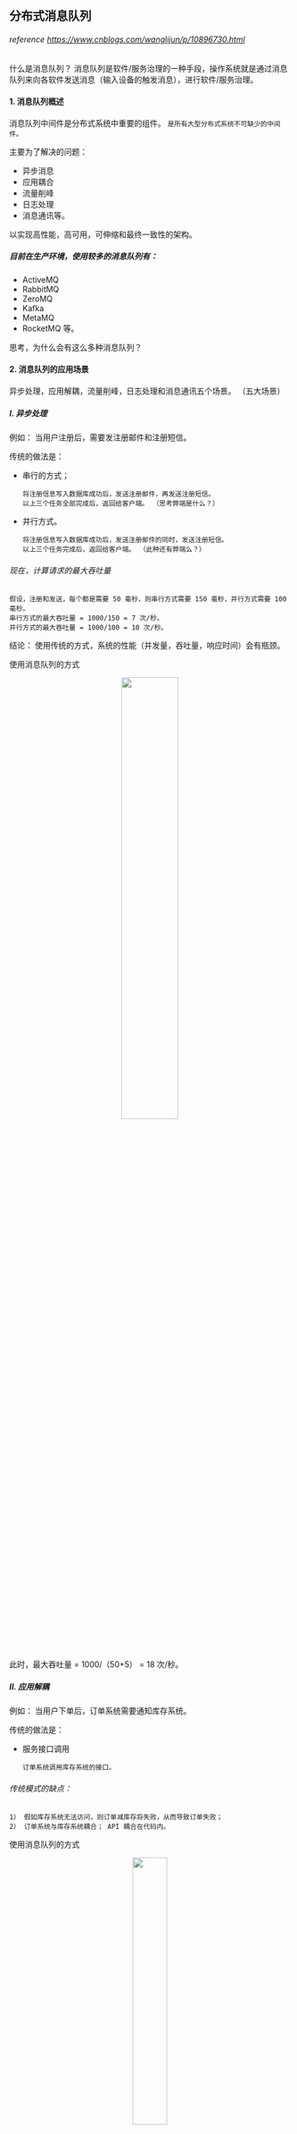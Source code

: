 ## 分布式消息队列
###### reference https://www.cnblogs.com/wanglijun/p/10896730.html

什么是消息队列？ 消息队列是软件/服务治理的一种手段，操作系统就是通过消息队列来向各软件发送消息（输入设备的触发消息），进行软件/服务治理。


#### 1. 消息队列概述
消息队列中间件是分布式系统中重要的组件。 ``是所有大型分布式系统不可缺少的中间件。``

主要为了解决的问题：
* 异步消息
* 应用耦合
* 流量削峰
* 日志处理
* 消息通讯等。

以实现高性能，高可用，可伸缩和最终一致性的架构。

##### 目前在生产环境，使用较多的消息队列有：
* ActiveMQ
* RabbitMQ
* ZeroMQ
* Kafka
* MetaMQ
* RocketMQ 等。

思考，为什么会有这么多种消息队列？


#### 2. 消息队列的应用场景
异步处理，应用解耦，流量削峰，日志处理和消息通讯五个场景。 （五大场景）

##### I. 异步处理
例如： 当用户注册后，需要发注册邮件和注册短信。

传统的做法是：
* 串行的方式；
  ```
  将注册信息写入数据库成功后，发送注册邮件，再发送注册短信。
  以上三个任务全部完成后，返回给客户端。 （思考弊端是什么？）
  ```
* 并行方式。
  ```
  将注册信息写入数据库成功后，发送注册邮件的同时，发送注册短信。
  以上三个任务完成后，返回给客户端。 （此种还有弊端么？）
  ```

###### 现在，计算请求的最大吞吐量
```
假设，注册和发送，每个都是需要 50 毫秒，则串行方式需要 150 毫秒，并行方式需要 100 毫秒。
串行方式的最大吞吐量 = 1000/150 = 7 次/秒。
并行方式的最大吞吐量 = 1000/100 = 10 次/秒。
```
结论： 使用传统的方式，系统的性能（并发量，吞吐量，响应时间）会有瓶颈。

使用消息队列的方式
<div align="center"><img src="pics/asynchronous-message.png" width="45%"></div>
此时，最大吞吐量 = 1000/（50+5） = 18 次/秒。

##### II. 应用解耦
例如： 当用户下单后，订单系统需要通知库存系统。

传统的做法是：
* 服务接口调用
  ```
  订单系统调用库存系统的接口。
  ```

###### 传统模式的缺点：
```
1） 假如库存系统无法访问，则订单减库存将失败，从而导致订单失败；
2） 订单系统与库存系统耦合； API 耦合在代码内。
```

使用消息队列的方式
<div align="center"><img src="pics/applicaiton-decoupling.png" width="35%"></div>

```
# 订单系统： 当用户下单后，订单系统完成持久化处理，将消息写入消息队列，返回用户订单下单成功。
# 库存系统： 订阅下单的消息，采用拉/推的方式，获取下单信息，库存系统根据下单信息，进行库存操作。 
```
假如，在下单时库存系统不能正常使用。 该方案下也不影响正常下单业务，因为下单后，订单系统写入消息队列就不再关心其他的后续操作了。

##### III. 流量削锋
例如： 电商的秒杀或团抢活动。

传统的做法是：
* 短时流量过大，导致流量暴增，应用挂掉。 那就重启服务，一直看着。

使用消息队列的方式
<div align="center"><img src="pics/peak-flow-cutting.png" width="40%"></div>

```
一般需要在应用前端（业务处理的前端）加入消息队列。
1. 可以控制活动的人数；
2. 可以缓解短时间内高流量压垮应用；
用户的请求，服务器接收后，首先写入消息队列。 假如消息队列长度超过最大数量，直接抛弃用户请求或跳转到错误页面。
秒杀业务是根据消息队列中的请求信息，来做后续处理。
```

##### IV. 日志处理
例如： 进行大数据分析的时候，分析程序需要去读取访问日志文件，就出现了大量日志需要传输的问题

传统的做法是：
* 需要访问的时候就去访问，等传输结束做分析。

使用消息队列的方式
<div align="center"><img src="pics/log-processing.png" width="40%"></div>

```
日志采集客户端，负责日志数据采集，定时写受写入 Kafka 队列；
Kafka 消息队列，负责日志数据的接收，存储和转发；
日志处理应用： 订阅并消费 Kafka 队列中的日志数据。
```

##### V. 消息通讯
例如： 聊天室类软件的消息通讯，以及实现点对点通讯。

消息队列一般都内置了高效的通信机制，在纯的消息通讯方面很高效。

使用消息队列进行通讯：
* 点对点通讯
  <div align="center"><img src="pics/point-to-point-communication.png" width="40%"></div>

* 聊天室通讯
  <div align="center"><img src="pics/chat-room-communication.png" width="40%"></div>

使用消息队列进行通讯，比直接通讯有更好的鲁棒性和用户体验。（例如对方下线的情形，不影响在线方发消息。）


#### 3. 消息中间件的生产环境使用示例

##### 3.1 电商系统
<div align="center"><img src="pics/e-commerce-system.jpeg" width="40%"></div>

电商系统的消息队列，一般采用高可用、可持久化的消息中间件。 比如 Active MQ，Rabbit MQ，Rocket MQ。
```
1) 应用将主干逻辑处理完成后，写入消息队列。 关于消息发送是否成功，可以开启消息的确认模式。
   （消息队列返回消息接收成功状态后，应用再返回，这样保障消息的完整性。）
2) 扩展流程（即：发短信，配送处理等） 订阅队列消息。 采用推或拉的方式获取消息并处理。
3) 消息将应用解耦的同时，带来了数据一致性问题，可以采用最终一致性方式解决。
   比如: 主数据写入数据库，扩展应用则根据消息队列，并结合数据库实现基于消息队列的后续处理。
```

##### 3.2 日志收集系统（大数据）
<div align="center"><img src="pics/log-collection-system.jpeg" width="45%"></div>

一个日志收集系统分为： Zookeeper 注册中心、日志收集客户端、Kafka 集群、Storm 集群（OtherApp），共四部分组成。
```
1) Zookeeper 注册中心，提出负载均衡和地址查找服务。
2) 日志收集客户端，用于采集应用系统的日志，并将数据推送到 Kafka 队列。
```


#### 4. JMS 消息服务
###### 讲消息队列就不得不提 JMS(JAVA Message Service, JAVA 消息服务)。

JMS API 是一个消息服务的标准/规范，允许应用程序组件基于 JavaEE 平台创建、发送、接收和读取消息。
```
它使分布式通信耦合度更低，消息服务更加可靠以及异步性。
在 EJB(Enterprise JavaBean) 架构中，有消息 bean 可以无缝的与 JM 消息服务集成。
在 J2EE 架构模式中，有消息服务者模式，用于实现消息与应用直接的解耦。
```

##### 消息模型
在 JMS 标准中，有两种消息模型:
* P2P (Point to Point)
* Publish/Subscribe (Pub/Sub)

##### 4.1 P2P 模式
<div align="center"><img src="pics/p2p-message-model.png" width="40%"></div>

P2P 模式包含三个角色：
* 消息队列（Queue）
* 发送者(Sender)
* 接收者(Receiver)。

每个消息都被发送到一个特定的队列，接收者从队列中获取消息。 队列保留着消息，直到它们被消费或超时。

P2P 模式的特点：
```
1. 每个消息只有一个消费者（Consumer）。 (因此，消息一旦被消费，消息就不再在消息队列中。)
2. 发送者和接收者之间在时间上没有依赖性。 （也就是说当发送者发送了消息之后，不管接收者有没有正在运行，它不会影响到消息被发送到队列。）
3. 接收者在成功接收消息之后需向队列应答成功。
```

如果希望发送的每个消息都会被成功处理的话，那么需要 P2P 模式。

##### 4.2 Pub/Sub 模式
<div align="center"><img src="pics/pub-sub-message-model.jpeg" width="38%"></div>

Pub/Sub 模式也包含三个角色：
* 主题（Topic）
* 发布者（Publisher）
* 订阅者（Subscriber）。

多个发布者将消息发送到 Topic，系统将这些消息传递给多个订阅者。

Pub/Sub 模式的特点：
```
1. 每个消息可以有多个消费者。
2. 发布者和订阅者之间有时间上的依赖性。 （针对某个主题（Topic）的订阅者，它必须在创建一个订阅者之后，才能消费发布者的消息。）
3. 为了消费消息，订阅者必须保持运行的状态。
```

为了缓和标准 Pub/sub 模式下的严格时间相关性，JMS 允许订阅者创建一个可持久化的订阅。
（即：订阅者没有被激活（运行），它也能接收到发布者的消息。）

如果希望发送的消息： 可以不被做任何处理、只被一个消费者处理、被多个消费者处理，需要多种选择的话，请采用 Pub/Sub 模式。

##### 4.3 消息消费
在 JMS 中，消息的产生和消费都是异步的。

对于消费来说，JMS 的消费者可以通过两种方式来消费：
* 同步
  ```
  订阅者(接收者) 通过 receive 方法来接收消息，receive 方法在接收到消息之前（或超时之前）将一直阻塞。
  ```
* 异步
  ```
  订阅者(接收者) 注册为一个消息监听器，当消息到达后，系统自动调用监听器的 onMessage 方法。
  ```

##### 4.4 JMS 编程模型
* ConnectionFactory
  ```
  创建 Connection 对象的工厂，针对两种不同的 JMS 消息模型，分别有：
  QueueConnectionFactory 和 TopicConnectionFactory 两种。
  ```
* Destination
  ```
  Destination 指消息生产者的消息发送目标或说消息消费者的消息来源。
  Destination 实际上就是两种类型的对象： Queue、Topic。
  ```
* Connection
  ```
  Connection 是指在客户端和 JMS 系统之间建立的连接（是对 TCP/IP socket 的包装）。
  Connection 可以产生一个或多个 Session。
  Connection 也有两种类型： QueueConnection、TopicConnection。
  ```
* Session
  ```
  Session 是操作消息的接口。 可以通过 Session 来创建生产者、消费者、消息等。
  Session 提供了事务的功能。 当需要使用 Session 发送/接收多个消息时，可以将这些发送/接收动作放到一个事务中。
  Session 也有两种类型： QueueSession、TopicSession。
  ```
* 消息的生产者
  ```
  消息的生产者由 Session 创建，并用于将消息发送到 Destination。
  消息生产者分两种类型： QueueSender、TopicPublisher。
  消息生产者通过调用自己的 send 或 publish 方法发送消息。
  ```
* 消息的消费者
  ```
  消息的消费者由 Session 创建，并用于接收被发送到 Destination 的消息。
  消息消费者分两种类型： QueueReceiver、TopicSubscriber。
  ```
* MessageListener（消息监听器）
  ```
  如果注册了消息监听器，一旦消息到达，将自动调用监听器的 onMessage 方法。
  EJB 中的 MDB（Message-Driven Bean） 就是一种 MessageListener。
  ```

深入学习 JMS 对掌握 JAVA 架构，EJB 架构有很好的帮助，消息中间件也是大型分布式系统必须的组件。


#### 5. 常用的消息队列 （对比分析）

一般的商用容器，比如 WebLogic，JBoss，都支持 JMS 标准，开发上就会很方便。 免费的比如 Tomcat，Jetty 等，则需要使用第三方的消息中间件。

常用的消息中间件：
* ActiveMQ
* RabbitMQ
* ZeroMQ
* Kafka 等。

##### 5.1 ActiveMQ
###### Apache 出品，最流行的，能力强劲的开源消息总线。

ActiveMQ 是一个完全支持 JMS1.1 和 J2EE 1.4 规范的 JMS Provider 实现，尽管 JMS 规范出台时间已经很久，但是 JMS 在当今的 J2EE 应用中间仍然扮演着特殊的地位。

ActiveMQ 的特性：
```
1. 多种语言和协议编写客户端。 (语言: Java,C,C++,C#,Ruby,Perl,Python,PHP。 协议： OpenWire,Stomp REST,WS Notification,XMPP,AMQP)
2. 完全支持 JMS1.1 和 J2EE 1.4 规范。 （持久化，XA消息，事务)
3. 对 Spring 的支持，使 ActiveMQ 很容易内嵌到使用 Spring 的系统里面去，且也支持 Spring2.0 的特性。
4. 通过了常见 J2EE 服务器（如 Geronimo,JBoss 4,GlassFish,WebLogic)的测试，
   通过 JCA 1.5 resource adaptors 的配置，可以让 ActiveMQ 自动的部署到任何兼容 J2EE 1.4 商业服务器上。
5. 支持多种传送协议：in-VM,TCP,SSL,NIO,UDP,JGroups,JXTA。
6. 支持通过 JDBC 和 journal 提供高速的消息持久化。
7. 从设计上保证了高性能的集群，客户端-服务器，点对点。
8. 支持 Ajax。
9. 支持与 Axis 的整合。
10. 可以很容易得调用内嵌 JMS provider，进行测试。
```

##### 5.2 RabbitMQ
###### RabbitMQ 是流行的开源消息队列系统，用 erlang 语言开发。

RabbitMQ 是 AMQP（高级消息队列协议）的标准实现。

RabbitMQ 的特性：
```
1. 多种语言和协议编写客户端。
2. 支持 AJAX，持久化。
3. 用于在分布式系统中存储转发消息，在易用性、扩展性、高可用性等方面表现不俗。
```

##### 5.3 ZeroMQ
###### 号称史上最快的消息队列，它实际是类似于 Socket 的一系列接口。

ZeroMQ 与 Socket 的区别： ``普通的 Socket 是端到端的（1:1的关系），而 ZMQ 却是可以 N：M 的关系。``

点对点连接需要显式地建立连接、销毁连接、选择协议（TCP/UDP）和处理错误等，而 ZMQ 屏蔽了这些细节。

官方宣言：
```
ZMQ 是一个简单好用的传输层，像框架中的一个 socket library，它使得 Socket 编程更加简单、简洁和性能更高。
ZMQ 是一个消息处理队列库，可在多个线程、内核和主机盒之间弹性伸缩。
ZMQ 的明确目标是 “成为标准网络协议栈的一部分，之后进入 Linux 内核”。
```

ZMQ 让编写高性能网络应用程序极为简单和有趣，特点是：
```
1. 高性能，非持久化。 （注意，是非持久化。）
2. 跨平台：支持 Linux、Windows、OS X 等。
3. 多语言支持： C、C++、Java、.NET、Python 等 30 多种开发语言。
4. 可单独部署或集成到应用中使用。
5. 可作为 Socket 通信库使用。
```

与 RabbitMQ 相比，ZMQ 并不像是一个传统意义上的**消息队列服务器**，事实上，它也确实不是一个服务器，更像一个底层的网络通讯库。
```
ZMQ 是在 Socket API 之上做了一层封装，将网络通讯、进程通讯和线程通讯抽象为统一的 API 接口。
支持 “Request-Reply” “Publisher-Subscriber” “Parallel Pipeline” 三种基本模型和扩展模型。
```

ZeroMQ 高性能设计的要点：
```
1. 无锁的队列模型。 采用无锁的队列算法 CAS。
2. 批量处理的算法。 ZeroMQ 对于批量的消息，进行了适应性的优化，可以批量的接收和发送消息。
3. 多核下的线程绑定，ZeroMQ 充分利用多核的优势，每个核绑定运行一个工作者线程，避免多线程之间的 CPU 切换开销。
```

##### 5.4 Kafka
###### Kafka 是一种高吞吐量的分布式发布订阅（Pub/Sub）消息系统。

Kafka 是针对已达到消费者规模的网站，处理网站中的所有动作流数据。 而这些动作（即：网页浏览，搜索和其他用户的行动）是现代网络上的许多社会功能的一个关键因素。
``这些数据通常是由于吞吐量的要求，而通过处理日志和日志聚合来解决。``

对于像 Hadoop 一样的日志数据和离线分析系统，对于其要求实时处理的限制，这是一个可行的解决方案。
Kafka 通过 Hadoop 的并行加载机制来统一线上和离线的消息处理，通过集群机来提供实时的消费。

Kafka 的高吞吐量特性：
```
1. 通过 O(1) 的磁盘数据结构提供消息的持久化，这种结构对于即使数以 TB 的消息存储也能够保持长时间的稳定性能。
   （文件追加的方式写入数据，过期的数据定期删除。）
2. 高吞吐量： 即使是非常普通的硬件 Kafka 也可以支持每秒数百万的消息。
3. 支持通过 Kafka 服务器和消费机集群来分区消息。
4. 支持 Hadoop 并行数据加载。
```

##### Kafka 相关概念
* Broker
  ```
  Kafka 集群包含一个或多个服务器，这种服务器被称为 broker。
  ```
* Topic
  ```
  每条发布到 Kafka 集群的消息都有一个类别，这个类别被称为 Topic。
  (物理上不同 Topic 的消息分开存储，逻辑上一个 Topic 的消息虽然保存于一个或多个 broker 上，
  但用户只需指定消息的 Topic 即可生产或消费数据，而不必关心数据存于何处。)
  ```
* Partition
  ```
  Parition 是物理上的概念，每个 Topic 包含一个或多个 Partition。
  ```
* Producer
  ```
  负责发布消息到 Kafka broker。
  ```
* Consumer
  ```
  消息消费者，向 Kafka broker 读取消息的客户端。
  ```
* Consumer Group
  ```
  每个 Consumer 属于一个特定的 Consumer Group。
  （可为每个 Consumer 指定 group name，若不指定 group name 则属于默认的 Group。）
  ```

一般应用在大数据日志处理，或对实时性（少量延迟）、可靠性（少量丢数据）要求稍低的场景使用。

<br>

附录：
### 案例： 大数据分析
新浪 Kafka 日志处理应用案例
<div align="center"><img src="pics/sample-of-kafka-log-processing.jpeg" width="55%"></div>

```
1) Kafka： 接收用户日志的消息队列。
2) Logstash： 做日志解析，统一成 JSON 输出给 Elasticsearch。
3) Elasticsearch： 实时日志分析服务的核心技术，一个 schemaless，实时的数据存储服务，通过 index 组织数据，兼具强大的搜索和统计功能。
4) Kibana： 基于 Elasticsearch 的数据可视化组件，超强的数据可视化能力是众多公司选择 ELK stack 的重要原因。
```
